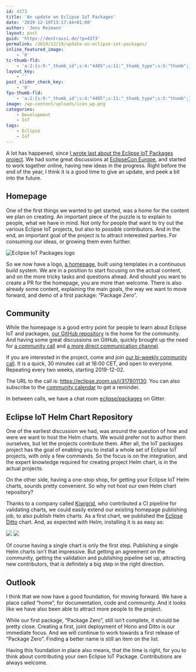 ```yaml
---
id: 4373
title: 'An update on Eclipse IoT Packages'
date: '2019-12-19T13:17:44+01:00'
author: 'Jens Reimann'
layout: post
guid: 'https://dentrassi.de/?p=4373'
permalink: /2019/12/19/update-on-eclipse-iot-packages/
inline_featured_image:
    - '0'
tc-thumb-fld:
    - 'a:2:{s:9:"_thumb_id";s:4:"4405";s:11:"_thumb_type";s:5:"thumb";}'
layout_key:
    - ''
post_slider_check_key:
    - '0'
fpu-thumb-fld:
    - 'a:2:{s:9:"_thumb_id";s:4:"4405";s:11:"_thumb_type";s:5:"thumb";}'
image: /wp-content/uploads/icon_wp.png
categories:
    - Development
    - IoT
tags:
    - Eclipse
    - IoT
---
```


A lot has happened, since [I wrote last about the Eclipse IoT Packages project](https://dentrassi.de/2019/09/10/from-building-blocks-to-iot-solutions/). We had some great discussions at [EclipseCon Europe](https://www.eclipsecon.org/europe2019), and started to work together online, having new ideas in the progress. Right before the end of the year, I think it is a good time to give an update, and peek a bit into the future.

<!-- more -->

## Homepage

One of the first things we wanted to get started, was a home for the content we plan on creating. An important piece of the puzzle is to explain to people, what we have in mind. Not only for people that want to try out the various Eclipse IoT projects, but also to possible contributors. And in the end, an important goal of the project is to attract interested parties. For consuming our ideas, or growing them even further.

![Eclipse IoT Packages logo](https://dentrassi.de/wp-content/uploads/logo.svg)

So we now have a logo, [a homepage](https://www.eclipse.org/packages/), built using templates in a continuous build system. We are in a position to start focusing on the actual content, and on the more tricky tasks and questions ahead. And should you want to create a PR for the homepage, you are more than welcome. There is also already some content, explaining the main goals, the way we want to move forward, and demo of a first package: “Package Zero”.

## Community

While the homepage is a good entry point for people to learn about Eclipse IoT and packages, [our GitHub repository](https://github.com/eclipse/packages/) is the home for the community. And having some great discussions on GitHub, quickly brought up the need for [a community call](https://github.com/eclipse/packages/issues/4) and [a more direct communication channel](https://github.com/eclipse/packages/issues/6).

If you are interested in the project, come and join [our bi-weekly community call](https://www.eclipse.org/packages/contribute/#join-the-community-call). It is a quick, 30 minutes call at 16:00 CET, and open to everyone. Repeating every two weeks, starting 2019-12-02.

The URL to the call is: <https://eclipse.zoom.us/j/317801130>. You can also subscribe to the [community calendar](https://calendar.google.com/calendar/ical/lu98p1vc1ed4itl7n9qno3oogc%40group.calendar.google.com/public/basic.ics) to get a reminder.

In between calls, we have a chat room [eclipse/packages](https://gitter.im/eclipse/packages) on Gitter.

## Eclipse IoT Helm Chart Repository

One of the earliest discussion we had, was around the question of how and were we want to host the Helm charts. We would prefer not to author them ourselves, but let the projects contribute them. After all, the IoT packages project has the goal of enabling you to install a whole set of Eclipse IoT projects, with only a few commands. So the focus is on the integration, and the expert knowledge required for creating project Helm chart, is in the actual projects.

On the other side, having a one-stop shop, for getting your Eclipse IoT Helm charts, sounds pretty convenient. So why not host our own Helm chart repository?

Thanks to a company called [Kiwigrid](https://github.com/kiwigrid/helm-charts), who contributed a CI pipeline for validating charts, we could easily extend our existing homepage publishing job, to also publish Helm charts. As a first chart, we published the [Eclipse Ditto](https://www.eclipse.org/ditto/) chart. And, as expected with Helm, installing it is as easy as:

[![](https://dentrassi.de/wp-content/uploads/h1-1024x427.png)](https://dentrassi.de/wp-content/uploads/h1.png)
[![](https://dentrassi.de/wp-content/uploads/h2-1024x427.png)](https://dentrassi.de/wp-content/uploads/h2.png)

Of course having a single chart is only the first step. Publishing a single Helm charts isn’t that impressive. But getting an agreement on the community, getting the validation and publishing pipeline set up, attracting new contributors, that is definitely a big step in the right direction.

## Outlook

I think that we now have a good foundation, for moving forward. We have a place called “home”, for documentation, code and community. And it looks like we have also been able to attract more people to the project.

While our first package, “Package Zero”, still isn’t complete, it should be pretty close. Creating a first, joint deployment of Hono and Ditto is our immediate focus. And we will continue to work towards a first release of “Package Zero”. Finding a better name is still an item on the list.

Having this foundation in place also means, that the time is right, for you to think about contributing your own Eclipse IoT Package. Contributions are always welcome.

